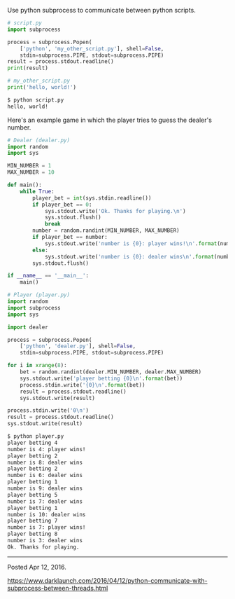 Use python subprocess to communicate between python scripts.

```python
# script.py
import subprocess

process = subprocess.Popen(
    ['python', 'my_other_script.py'], shell=False,
    stdin=subprocess.PIPE, stdout=subprocess.PIPE)
result = process.stdout.readline()
print(result)
```

```python
# my_other_script.py
print('hello, world!')
```

```bash
$ python script.py 
hello, world!

```

Here's an example game in which the player tries to guess the dealer's number.

```python
# Dealer (dealer.py)
import random
import sys

MIN_NUMBER = 1
MAX_NUMBER = 10

def main():
    while True:
        player_bet = int(sys.stdin.readline())
        if player_bet == 0:
            sys.stdout.write('Ok. Thanks for playing.\n')
            sys.stdout.flush()
            break
        number = random.randint(MIN_NUMBER, MAX_NUMBER)
        if player_bet == number:
            sys.stdout.write('number is {0}: player wins!\n'.format(number))
        else:
            sys.stdout.write('number is {0}: dealer wins\n'.format(number))
        sys.stdout.flush()

if __name__ == '__main__':
    main()
```

```python
# Player (player.py)
import random
import subprocess
import sys

import dealer

process = subprocess.Popen(
    ['python', 'dealer.py'], shell=False,
    stdin=subprocess.PIPE, stdout=subprocess.PIPE)

for i in xrange(8):
    bet = random.randint(dealer.MIN_NUMBER, dealer.MAX_NUMBER)
    sys.stdout.write('player betting {0}\n'.format(bet))
    process.stdin.write('{0}\n'.format(bet))
    result = process.stdout.readline()
    sys.stdout.write(result)

process.stdin.write('0\n')
result = process.stdout.readline()
sys.stdout.write(result)
```

```bash
$ python player.py 
player betting 4
number is 4: player wins!
player betting 2
number is 8: dealer wins
player betting 2
number is 6: dealer wins
player betting 1
number is 9: dealer wins
player betting 5
number is 7: dealer wins
player betting 1
number is 10: dealer wins
player betting 7
number is 7: player wins!
player betting 8
number is 3: dealer wins
Ok. Thanks for playing.
```

---

Posted Apr 12, 2016.

https://www.darklaunch.com/2016/04/12/python-communicate-with-subprocess-between-threads.html